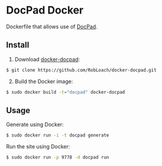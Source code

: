 # DocPad Docker

Dockerfile that allows use of [DocPad](http://docpad.org).


## Install

1. Download [docker-docpad](http://github.com/robloach/docker-docpad):
``` bash
$ git clone https://github.com/RobLoach/docker-docpad.git
```

2. Build the Docker image:
``` bash
$ sudo docker build -t="docpad" docker-docpad
```


## Usage

Generate using Docker:
``` bash
$ sudo docker run -i -t docpad generate
```

Run the site using Docker:
``` bash
$ sudo docker run -p 9778 -d docpad run
```
